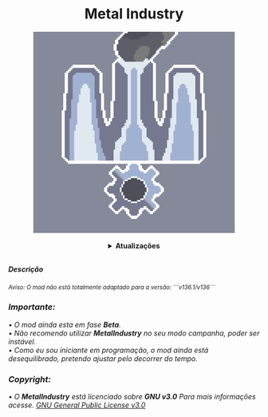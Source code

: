 <div align="center">
<h1>Metal Industry</h1>
<p style="text-aling:center;"><img src="https://github.com/SrOtaku/MetalIndustry/blob/276b1acb112167d2664616d07763a3515daa5e7b/github-pictures/logo.png" alt="Metal Industry" atl="Metal Industry" width="80%" hight="80%" /></p>
<details>
  <summary>
    <b>Atualizações</b>
  </summary>

##
 
 <details> 
  <summary>
    <b><i /> v0.81.0(Aplha-Public) </b>
  </summary>
 
 <blockquote>
 <br>- Novidades: 22/06/22 </br>
 
 ##
 
  - Torres remasterizadas.
  - Refeito balanceamento de dano.
  - Correções de dano velocidade de rotamente é animação de reaquecimento de terre.
  

</blockquote>
</details>

##

<details>
  <summary>
    <b><i /> v0.80.5(Aplha-Public) </b>
  </summary>

<blockquote>
<br>- Novidades: 20/06/22 </br>

##

  - Adpatado para a nova versão: ```136```.
  - Algumas correções.


</blockquote>
</details>

##

<details>
  <summary>
    <b><i> v0.77.0(Aplha-Public) </i></b><br />
  </summary>
  
  <blockquote>
  <br>- Novidades: 07/05/22 </br>

##

  - Novos efeitos de audios para torres.
  - Nova Torres.
  - Sprites remasterizados.
  - Alguns ajustes na programação.
  - Pequenas correções.

  </blockquote>  
  
</details>
</div>

##

<b><i>Descrição</b></i>

<sub>
Aviso:
O mod não está totalmente adaptado para a versão: ```v136.1/v136```
</sub>

<h3>Importante:</h3>
• O mod ainda esta em fase <i><b>Beta</b></i>.<br>
• Não recomendo utilizar <b>MetalIndustry</b> no seu modo campanha, poder ser instável.<br>
• Como eu sou iniciante em programação, o mod ainda está desequilibrado, pretendo ajustar pelo decorrer do tempo.
<h3>Copyright:</h3>
 
• O <b>MetalIndustry</b> está licenciado sobre <i><b>GNU v3.0</b></i> Para mais informações acesse. [GNU General Public License v3.0](/LICENSE)

